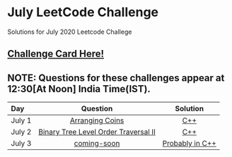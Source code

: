 # July LeetCode Challenge
Solutions for July 2020 Leetcode Challege
## [Challenge Card Here!](https://leetcode.com/explore/featured/card/july-leetcoding-challenge/)


## NOTE: Questions for these challenges appear at 12:30[At Noon] India Time(IST).

| Day | Question | Solution |
| :-----| :-----: | :------:|
| July 1 | [Arranging Coins](https://leetcode.com/explore/challenge/card/july-leetcoding-challenge/544/week-1-july-1st-july-7th/3377/) | [C++](https://github.com/kameshkotwani/july-leetcode/blob/master/arranging-coins.cpp)|
| July 2| [Binary Tree Level Order Traversal II](https://leetcode.com/explore/challenge/card/july-leetcoding-challenge/544/week-1-july-1st-july-7th/3378/) | [C++](https://github.com/kameshkotwani/july-leetcode/blob/master/binary-tree-level-order-traversal-II.cpp) |
|July 3 | [coming-soon](https://www.comingsoon.net) | [Probably in C++](https://www.bing.com) |
